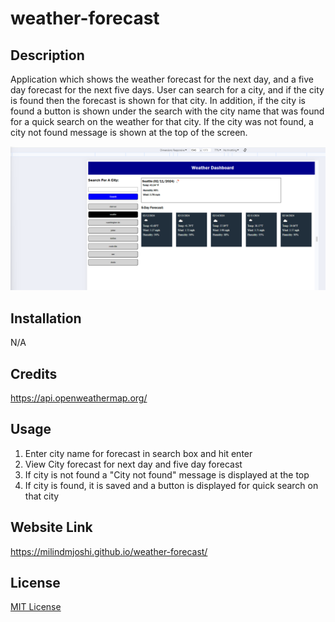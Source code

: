 # weather-forecast

## Description
Application which shows the weather forecast for the next day, and a five day forecast for the next five days. User can search for a city, and if the city is found then the forecast is shown for that city. In addition, if the city is found a button is shown under the search with the city name that was found for a quick search on the weather for that city. If the city was not found, a city not found message is shown at the top of the screen. 

![Screenshot](./assets/images/06-demo.png)

## Installation
N/A

## Credits
https://api.openweathermap.org/

## Usage
1. Enter city name for forecast in search box and hit enter
2. View City forecast for next day and five day forecast
3. If city is not found a "City not found" message is displayed at the top
4. If city is found, it is saved and a button is displayed for quick search on that city

## Website Link
https://milindmjoshi.github.io/weather-forecast/

## License
[MIT License](https://opensource.org/license/mit/)
